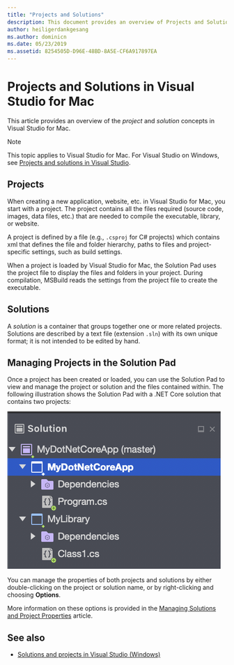 ```yaml
---
title: "Projects and Solutions"
description: This document provides an overview of Projects and Solutions in Visual Studio for Mac.
author: heiligerdankgesang
ms.author: dominicn
ms.date: 05/23/2019
ms.assetid: 8254505D-D96E-48BD-8A5E-CF6A917897EA
---
```

# Projects and Solutions in Visual Studio for Mac

This article provides an overview of the *project* and *solution* concepts in Visual Studio for Mac.

> [!NOTE] 
> This topic applies to Visual Studio for Mac. For Visual Studio on Windows, see [Projects and solutions in Visual Studio](/visualstudio/ide/solutions-and-projects-in-visual-studio).

## Projects

When creating a new application, website, etc. in Visual Studio for Mac, you start with a project. The project contains all the files required (source code, images, data files, etc.) that are needed to compile the executable, library, or website.

A project is defined by a file (e.g., `.csproj` for C# projects) which contains xml that defines the file and folder hierarchy, paths to files and project-specific settings, such as build settings.

When a project is loaded by Visual Studio for Mac, the Solution Pad uses the project file to display the files and folders in your project. During compilation, MSBuild reads the settings from the project file to create the executable.

## Solutions

A *solution* is a container that groups together one or more related projects. Solutions are described by a text file (extension `.sln`) with its own unique format; it is not intended to be edited by hand.

## Managing Projects in the Solution Pad

Once a project has been created or loaded, you can use the Solution Pad to view and manage the project or solution and the files contained within. The following illustration shows the Solution Pad with a .NET Core solution that contains two projects:

![Sample solution with multiple projects](media/solution-example.png)

You can manage the properties of both projects and solutions by either double-clicking on the project or solution name, or by right-clicking and choosing **Options**.

More information on these options is provided in the [Managing Solutions and Project Properties](managing-solutions-and-project-properties.md) article.

## See also

- [Solutions and projects in Visual Studio (Windows)](/visualstudio/ide/solutions-and-projects-in-visual-studio)

